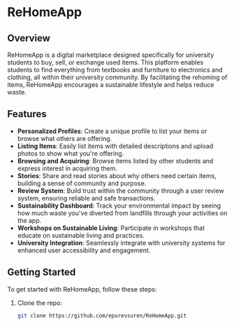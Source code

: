 # ReHomeApp

## Overview
ReHomeApp is a digital marketplace designed specifically for university students to buy, sell, or exchange used items. This platform enables students to find everything from textbooks and furniture to electronics and clothing, all within their university community. By facilitating the rehoming of items, ReHomeApp encourages a sustainable lifestyle and helps reduce waste.

## Features
- **Personalized Profiles**: Create a unique profile to list your items or browse what others are offering.
- **Listing Items**: Easily list items with detailed descriptions and upload photos to show what you're offering.
- **Browsing and Acquiring**: Browse items listed by other students and express interest in acquiring them.
- **Stories**: Share and read stories about why others need certain items, building a sense of community and purpose.
- **Review System**: Build trust within the community through a user review system, ensuring reliable and safe transactions.
- **Sustainability Dashboard**: Track your environmental impact by seeing how much waste you've diverted from landfills through your activities on the app.
- **Workshops on Sustainable Living**: Participate in workshops that educate on sustainable living and practices.
- **University Integration**: Seamlessly integrate with university systems for enhanced user accessibility and engagement.

## Getting Started

To get started with ReHomeApp, follow these steps:

1. Clone the repo:
   ```bash
   git clone https://github.com/epurevsuren/ReHomeApp.git
